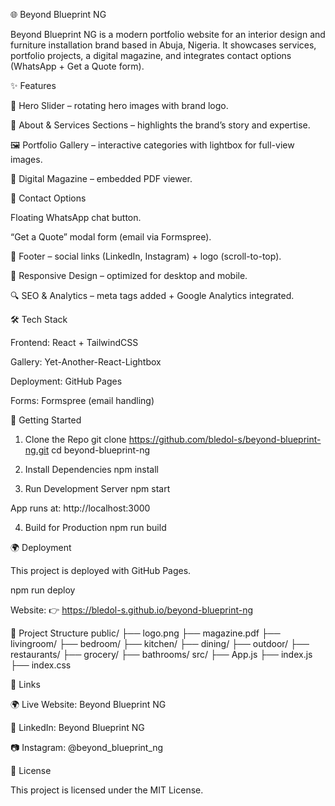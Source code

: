 🌐 Beyond Blueprint NG

Beyond Blueprint NG is a modern portfolio website for an interior design and furniture installation brand based in Abuja, Nigeria.
It showcases services, portfolio projects, a digital magazine, and integrates contact options (WhatsApp + Get a Quote form).

✨ Features

🎨 Hero Slider – rotating hero images with brand logo.

📝 About & Services Sections – highlights the brand’s story and expertise.

🖼️ Portfolio Gallery – interactive categories with lightbox for full-view images.

📖 Digital Magazine – embedded PDF viewer.

💬 Contact Options

Floating WhatsApp chat button.

“Get a Quote” modal form (email via Formspree).

📌 Footer – social links (LinkedIn, Instagram) + logo (scroll-to-top).

📱 Responsive Design – optimized for desktop and mobile.

🔍 SEO & Analytics – meta tags added + Google Analytics integrated.

🛠️ Tech Stack

Frontend: React + TailwindCSS

Gallery: Yet-Another-React-Lightbox

Deployment: GitHub Pages

Forms: Formspree (email handling)

🚀 Getting Started
1. Clone the Repo
git clone https://github.com/bledol-s/beyond-blueprint-ng.git
cd beyond-blueprint-ng

2. Install Dependencies
npm install

3. Run Development Server
npm start

App runs at: http://localhost:3000

4. Build for Production
npm run build

🌍 Deployment

This project is deployed with GitHub Pages.

npm run deploy


Website: 👉 https://bledol-s.github.io/beyond-blueprint-ng

📂 Project Structure
public/
 ├── logo.png
 ├── magazine.pdf
 ├── livingroom/
 ├── bedroom/
 ├── kitchen/
 ├── dining/
 ├── outdoor/
 ├── restaurants/
 ├── grocery/
 ├── bathrooms/
src/
 ├── App.js
 ├── index.js
 ├── index.css

🔗 Links

🌍 Live Website: Beyond Blueprint NG

💼 LinkedIn: Beyond Blueprint NG

📷 Instagram: @beyond_blueprint_ng

📜 License

This project is licensed under the MIT License.